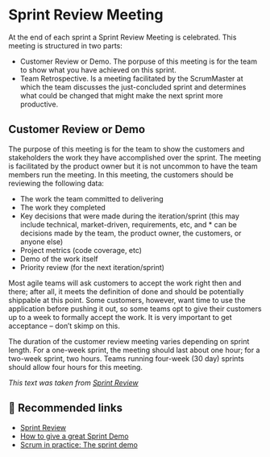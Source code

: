 # Sprint Review Meeting

At the end of each sprint a Sprint Review Meeting is celebrated. This meeting is structured in two parts:

* Customer Review or Demo. The porpuse of this meeting is for the team to show what you have achieved on this sprint.
* Team Retrospective. Is a meeting facilitated by the ScrumMaster at which the team discusses the just-concluded sprint and determines what could be changed that might make the next sprint more productive.

## Customer Review or Demo

The purpose of this meeting is for the team to show the customers and stakeholders the work they have accomplished over the sprint. The meeting is facilitated by the product owner but it is not uncommon to have the team members run the meeting. In this meeting, the customers should be reviewing the following data:

* The work the team committed to delivering
* The work they completed
* Key decisions that were made during the iteration/sprint (this may include technical, market-driven, requirements, etc, and * can be decisions made by the team, the product owner, the customers, or anyone else)
* Project metrics (code coverage, etc)
* Demo of the work itself
* Priority review (for the next iteration/sprint)

Most agile teams will ask customers to accept the work right then and there; after all, it meets the definition of done and should be potentially shippable at this point. Some customers, however, want time to use the application before pushing it out, so some teams opt to give their customers up to a week to formally accept the work. It is very important to get acceptance – don’t skimp on this.

The duration of the customer review meeting varies depending on sprint length. For a one-week sprint, the meeting should last about one hour; for a two-week sprint, two hours. Teams running four-week (30 day) sprints should allow four hours for this meeting.

*This text was taken from [Sprint Review](https://www.mitchlacey.com/intro-to-agile/scrum/sprint-review)*


## :pill: Recommended links
* [Sprint Review](https://www.mitchlacey.com/intro-to-agile/scrum/sprint-review)
* [How to give a great Sprint Demo](http://agileforall.com/how-to-give-a-great-sprint-demo/)
* [Scrum in practice: The sprint demo](https://manifesto.co.uk/scrum-practice-sprint-demo/)
